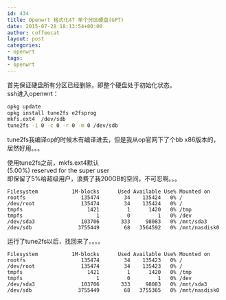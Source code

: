 ```yaml
---
id: 434
title: Openwrt 格式化4T 单个分区硬盘(GPT)
date: 2015-07-28 18:13:54+00:00
author: coffeecat
layout: post
categories:
- openwrt
tags:
- openwrt
---
```

首先保证硬盘所有分区已经删除，即整个硬盘处于初始化状态。  
ssh进入openwrt：

```sh
opkg update
opkg install tune2fs e2fsprog  
mkfs.ext4  /dev/sdb
tune2fs -i 0 -c 0 -r 0 -m 0 /dev/sdb
```

tune2fs我编译op的时候木有编译进去，但是我从op官网下了个bb x86版本的，居然好用。。。

使用tune2fs之前，mkfs.ext4默认  
(5.00%) reserved for the super user  
即保留了5%给超级用户，浪费了我200GB的空间，不可忍啊。。。

```vim
Filesystem           1M-blocks      Used Available Use% Mounted on
rootfs                  135474        34    135424   0% /
/dev/root               135474        34    135424   0% /
tmpfs                     1421         1      1420   0% /tmp
tmpfs                        1         0         1   0% /dev
/dev/sda3               103706       333     98083   0% /mnt/sda3
/dev/sdb               3755449        68   3564592   0% /mnt/nasdisk0
```

运行了tune2fs以后，找回来了。。。。

```vim
Filesystem           1M-blocks      Used Available Use% Mounted on
rootfs                  135474        34    135423   0% /
/dev/root               135474        34    135423   0% /
tmpfs                     1421         1      1420   0% /tmp
tmpfs                        1         0         1   0% /dev
/dev/sda3               103706       333     98083   0% /mnt/sda3
/dev/sdb               3755449        68   3755365   0% /mnt/nasdisk0
```